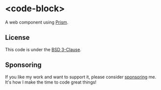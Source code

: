 # &lt;code-block&gt;

A web component using [Prism](https://github.com/PrismJS/prism/).

## License

This code is under the [BSD 3-Clause](LICENSE.txt).

## Sponsoring

If you like my work and want to support it, please consider [sponsoring](https://github.com/sponsors/oliveryasuna) me. It's how I make the time to code great
things!